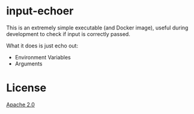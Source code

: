 # input-echoer

This is an extremely simple executable (and Docker image), useful during development to check
if input is correctly passed.

What it does is just echo out:

* Environment Variables
* Arguments

# License

[Apache 2.0](./LICENSE)